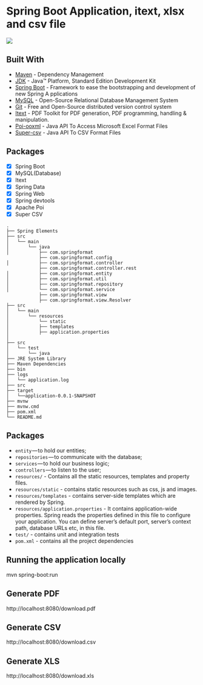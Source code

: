 # Spring Boot Application, itext, xlsx and csv file
 ![](https://i.imgur.com/qgRaRlub.jpg)
 
## Built With
* [Maven](https://maven.apache.org/) - Dependency Management
* [JDK](http://www.oracle.com/technetwork/java/javase/downloads/jdk8-downloads-2133151.html) - Java™ Platform, Standard       Edition Development Kit 
* [Spring Boot](https://spring.io/projects/spring-boot) - Framework to ease the bootstrapping and development of new Spring   A pplications
* [MySQL](https://dev.mysql.com/) - Open-Source Relational Database Management System
* [Git](https://git-scm.com/) - Free and Open-Source distributed version control system  
* [Itext](https://itextpdf.com/en) - PDF Toolkit for PDF generation, PDF programming, handling & manipulation.
* [Poi-ooxml](https://poi.apache.org/) - Java API To Access Microsoft Excel Format Files
* [Super-csv](http://super-csv.github.io/super-csv/index.html) - Java API To CSV Format Files

## Packages
- [x] Spring Boot
- [x] MySQL(Database)
- [x] Itext
- [x] Spring Data
- [x] Spring Web
- [x] Spring devtools
- [x] Apache Poi
- [X] Super CSV

```
.
├── Spring Elements
├── src
│   └── main
│       └── java
│           ├── com.springformat     
            ├── com.springformat.config
│           ├── com.springformat.controller
            ├── com.springformat.controller.rest
│           ├── com.springformat.entity
│           ├── com.springformat.util
│           ├── com.springformat.repository
│           └── com.springformat.service
            ├── com.springformat.view
            ├── com.springformat.view.Resolver
├── src
│   └── main
│       └── resources
│           └── static              
│           ├── templates            
│           ├── application.properties
│            
├── src
│   └── test
│       └── java
├── JRE System Library
├── Maven Dependencies
├── bin
├── logs
│   └── application.log
├── src
├── target
│   └──application-0.0.1-SNAPSHOT
├── mvnw
├── mvnw.cmd
├── pom.xml
└── README.md
```

## Packages
- `entity` — to hold our entities;
- `repositories` — to communicate with the database;
- `services` — to hold our business logic;
- `controllers` — to listen to the user;
- `resources/` - Contains all the static resources, templates and property files.
- `resources/static` - contains static resources such as css, js and images.
- `resources/templates` - contains server-side templates which are rendered by Spring.
- `resources/application.properties` - It contains application-wide properties. 
  Spring reads the properties defined in this file to configure your application. 
  You can define server’s default port, server’s context path, database URLs etc, in this file.
- `test/` - contains unit and integration tests
- `pom.xml` - contains all the project dependencies
 
## Running the application locally
mvn spring-boot:run
## Generate PDF 
http://localhost:8080/download.pdf
## Generate CSV
http://localhost:8080/download.csv
## Generate XLS
http://localhost:8080/download.xls


